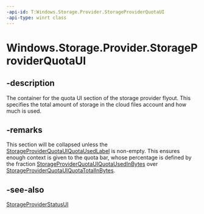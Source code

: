 ```yaml
---
-api-id: T:Windows.Storage.Provider.StorageProviderQuotaUI
-api-type: winrt class
---
```


# Windows.Storage.Provider.StorageProviderQuotaUI

<!--
public sealed class StorageProviderQuotaUI
-->

## -description

The container for the quota UI section of the storage provider flyout. This specifies the total amount of storage in the cloud files account and how much is used.

## -remarks

This section will be collapsed unless the [StorageProviderQuotaUIQuotaUsedLabel](storageproviderquotaui_quotausedlabel.md) is non-empty. This ensures enough context is given to the quota bar, whose percentage is defined by the fraction [StorageProviderQuotaUIQuotaUsedInBytes](storageproviderquotaui_quotausedinbytes.md) over [StorageProviderQuotaUIQuotaTotalInBytes](storageproviderquotaui_quotatotalinbytes.md).

## -see-also

[StorageProviderStatusUI](storageproviderstatusui.md)

